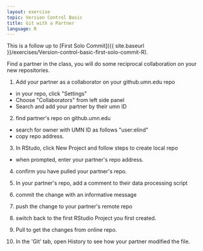 ```yaml
---
layout: exercise
topic: Version Control Basic
title: Git with a Partner
language: R
---
```


This is a follow up to
[First Solo Commit]({{ site.baseurl }}/exercises/Version-control-basic-first-solo-commit-R).

Find a partner in the class, you will do some reciprocal collaboration 
on your new repositories.


1. Add your partner as a collaborator on your github.umn.edu repo
  - in your repo, click "Settings"
  - Choose "Collaborators" from left side panel
  - Search and add your partner by their umn ID

2. find partner's repo on github.umn.edu
  - search for owner with UMN ID as follows "user:elind"
  - copy repo address. 
  

3. In RStudo, click New Project and follow steps to create local repo
 - when prompted, enter your partner's repo address. 
 

4. confirm you have pulled your partner's repo.

5. In your partner's repo, add a comment to their data processing script

6. commit the change with an informative message

7. push the change to your partner's remote repo

8. switch back to the first RStudio Project you first created. 

9. Pull to get the changes from online repo.

10. In the 'Git' tab, open History to see how your partner modified the file.
